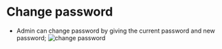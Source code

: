 # Change password

- Admin can change password by giving the current password and new password;
![change password](/screenshots/manager_change_password.png)
